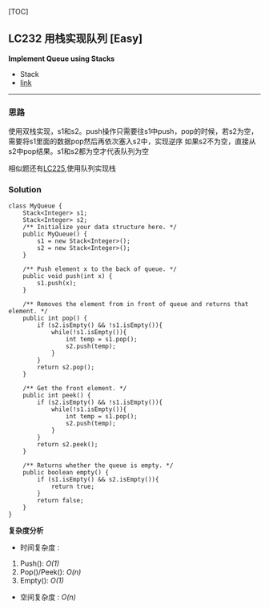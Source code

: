 [TOC]
## LC232 用栈实现队列 [Easy]
**Implement Queue using Stacks**

- Stack
- [link](https://leetcode.com/problems/implement-queue-using-stacks/)
---
### 思路
使用双栈实现，s1和s2。push操作只需要往s1中push，pop的时候，若s2为空，需要将s1里面的数据pop然后再依次塞入s2中，实现逆序
如果s2不为空，直接从s2中pop结果。s1和s2都为空才代表队列为空

相似题还有[LC225](https://leetcode.com/problems/implement-stack-using-queues/),使用队列实现栈

### Solution

```
class MyQueue {
    Stack<Integer> s1;
    Stack<Integer> s2;
    /** Initialize your data structure here. */
    public MyQueue() {
        s1 = new Stack<Integer>();
        s2 = new Stack<Integer>();
    }
    
    /** Push element x to the back of queue. */
    public void push(int x) {
        s1.push(x);
    }
    
    /** Removes the element from in front of queue and returns that element. */
    public int pop() {
        if (s2.isEmpty() && !s1.isEmpty()){
            while(!s1.isEmpty()){
                int temp = s1.pop();
                s2.push(temp);
            }
        }
        return s2.pop();
    }
    
    /** Get the front element. */
    public int peek() {
        if (s2.isEmpty() && !s1.isEmpty()){
            while(!s1.isEmpty()){
                int temp = s1.pop();
                s2.push(temp);
            }
        }
        return s2.peek();
    }
    
    /** Returns whether the queue is empty. */
    public boolean empty() {
        if (s1.isEmpty() && s2.isEmpty()){
            return true;
        }
        return false;
    }
}

```

**复杂度分析**

* 时间复杂度 : 
1. Push(): *O(1)* 
2. Pop()/Peek(): *O(n)* 
3. Empty(): *O(1)*

* 空间复杂度 : *O(n)* 

